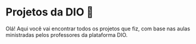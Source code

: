 # Projetos da DIO :game_die:

Olá! Aqui você vai encontrar todos os projetos que fiz, com base nas aulas ministradas pelos professores da plataforma DIO.
